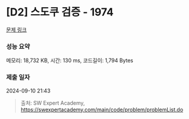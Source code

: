 # [D2] 스도쿠 검증 - 1974 

[문제 링크](https://swexpertacademy.com/main/code/problem/problemDetail.do?contestProbId=AV5Psz16AYEDFAUq) 

### 성능 요약

메모리: 18,732 KB, 시간: 130 ms, 코드길이: 1,794 Bytes

### 제출 일자

2024-09-10 21:43



> 출처: SW Expert Academy, https://swexpertacademy.com/main/code/problem/problemList.do